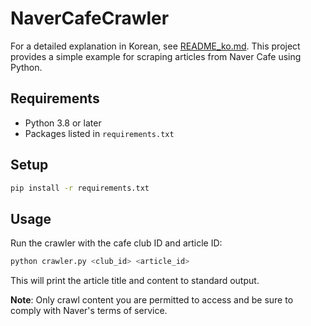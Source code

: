 # NaverCafeCrawler
For a detailed explanation in Korean, see [README_ko.md](README_ko.md).
This project provides a simple example for scraping articles from Naver Cafe using Python.

## Requirements

- Python 3.8 or later
- Packages listed in `requirements.txt`

## Setup

```bash
pip install -r requirements.txt
```

## Usage

Run the crawler with the cafe club ID and article ID:

```bash
python crawler.py <club_id> <article_id>
```

This will print the article title and content to standard output.

**Note**: Only crawl content you are permitted to access and be sure to comply with Naver's terms of service.
